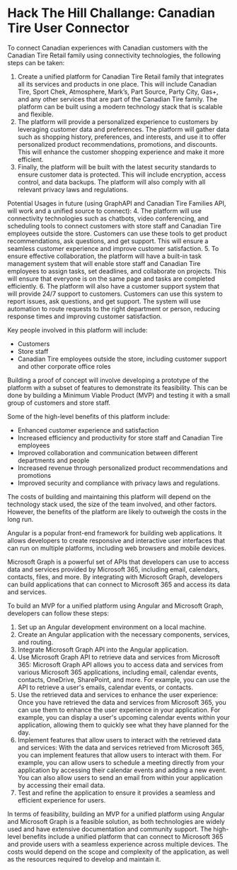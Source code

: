 # Hack The Hill Challange: Canadian Tire User Connector

To connect Canadian experiences with Canadian customers with the Canadian Tire Retail family using connectivity technologies, the following steps can be taken:

1. Create a unified platform for Canadian Tire Retail family that integrates all its services and products in one place. This will include Canadian Tire, Sport Chek, Atmosphere, Mark’s, Part Source, Party City, Gas+, and any other services that are part of the Canadian Tire family. The platform can be built using a modern technology stack that is scalable and flexible.
2. The platform will provide a personalized experience to customers by leveraging customer data and preferences. The platform will gather data such as shopping history, preferences, and interests, and use it to offer personalized product recommendations, promotions, and discounts. This will enhance the customer shopping experience and make it more efficient.
3. Finally, the platform will be built with the latest security standards to ensure customer data is protected. This will include encryption, access control, and data backups. The platform will also comply with all relevant privacy laws and regulations.

Potential Usages in future (using GraphAPI and Canadian Tire Families API, will work and a unified source to connect): 
4. The platform will use connectivity technologies such as chatbots, video conferencing, and scheduling tools to connect customers with store staff and Canadian Tire employees outside the store. Customers can use these tools to get product recommendations, ask questions, and get support. This will ensure a seamless customer experience and improve customer satisfaction.
5. To ensure effective collaboration, the platform will have a built-in task management system that will enable store staff and Canadian Tire employees to assign tasks, set deadlines, and collaborate on projects. This will ensure that everyone is on the same page and tasks are completed efficiently.
6. The platform will also have a customer support system that will provide 24/7 support to customers. Customers can use this system to report issues, ask questions, and get support. The system will use automation to route requests to the right department or person, reducing response times and improving customer satisfaction.

Key people involved in this platform will include:

- Customers
- Store staff
- Canadian Tire employees outside the store, including customer support and other corporate office roles

Building a proof of concept will involve developing a prototype of the platform with a subset of features to demonstrate its feasibility. This can be done by building a Minimum Viable Product (MVP) and testing it with a small group of customers and store staff.

Some of the high-level benefits of this platform include:

- Enhanced customer experience and satisfaction
- Increased efficiency and productivity for store staff and Canadian Tire employees
- Improved collaboration and communication between different departments and people
- Increased revenue through personalized product recommendations and promotions
- Improved security and compliance with privacy laws and regulations.

The costs of building and maintaining this platform will depend on the technology stack used, the size of the team involved, and other factors. However, the benefits of the platform are likely to outweigh the costs in the long run.

Angular is a popular front-end framework for building web applications. It allows developers to create responsive and interactive user interfaces that can run on multiple platforms, including web browsers and mobile devices.

Microsoft Graph is a powerful set of APIs that developers can use to access data and services provided by Microsoft 365, including email, calendars, contacts, files, and more. By integrating with Microsoft Graph, developers can build applications that can connect to Microsoft 365 and access its data and services.

To build an MVP for a unified platform using Angular and Microsoft Graph, developers can follow these steps:

1. Set up an Angular development environment on a local machine.
2. Create an Angular application with the necessary components, services, and routing.
3. Integrate Microsoft Graph API into the Angular application.
4. Use Microsoft Graph API to retrieve data and services from Microsoft 365: Microsoft Graph API allows you to access data and services from various Microsoft 365 applications, including email, calendar events, contacts, OneDrive, SharePoint, and more. For example, you can use the API to retrieve a user's emails, calendar events, or contacts.
5. Use the retrieved data and services to enhance the user experience: Once you have retrieved the data and services from Microsoft 365, you can use them to enhance the user experience in your application. For example, you can display a user's upcoming calendar events within your application, allowing them to quickly see what they have planned for the day.
6. Implement features that allow users to interact with the retrieved data and services: With the data and services retrieved from Microsoft 365, you can implement features that allow users to interact with them. For example, you can allow users to schedule a meeting directly from your application by accessing their calendar events and adding a new event. You can also allow users to send an email from within your application by accessing their email data.
7. Test and refine the application to ensure it provides a seamless and efficient experience for users.

In terms of feasibility, building an MVP for a unified platform using Angular and Microsoft Graph is a feasible solution, as both technologies are widely used and have extensive documentation and community support. The high-level benefits include a unified platform that can connect to Microsoft 365 and provide users with a seamless experience across multiple devices. The costs would depend on the scope and complexity of the application, as well as the resources required to develop and maintain it.
